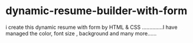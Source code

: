 # dynamic-resume-builder-with-form
i create this dynamic resume with form by HTML &amp; CSS ..............I have managed the color, font size , background and many more......
